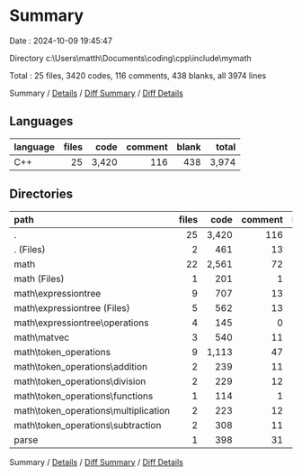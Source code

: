 # Summary

Date : 2024-10-09 19:45:47

Directory c:\\Users\\matth\\Documents\\coding\\cpp\\include\\mymath

Total : 25 files,  3420 codes, 116 comments, 438 blanks, all 3974 lines

Summary / [Details](details.md) / [Diff Summary](diff.md) / [Diff Details](diff-details.md)

## Languages
| language | files | code | comment | blank | total |
| :--- | ---: | ---: | ---: | ---: | ---: |
| C++ | 25 | 3,420 | 116 | 438 | 3,974 |

## Directories
| path | files | code | comment | blank | total |
| :--- | ---: | ---: | ---: | ---: | ---: |
| . | 25 | 3,420 | 116 | 438 | 3,974 |
| . (Files) | 2 | 461 | 13 | 130 | 604 |
| math | 22 | 2,561 | 72 | 269 | 2,902 |
| math (Files) | 1 | 201 | 1 | 28 | 230 |
| math\\expressiontree | 9 | 707 | 13 | 70 | 790 |
| math\\expressiontree (Files) | 5 | 562 | 13 | 45 | 620 |
| math\\expressiontree\\operations | 4 | 145 | 0 | 25 | 170 |
| math\\matvec | 3 | 540 | 11 | 57 | 608 |
| math\\token_operations | 9 | 1,113 | 47 | 114 | 1,274 |
| math\\token_operations\\addition | 2 | 239 | 11 | 18 | 268 |
| math\\token_operations\\division | 2 | 229 | 12 | 16 | 257 |
| math\\token_operations\\functions | 1 | 114 | 1 | 8 | 123 |
| math\\token_operations\\multiplication | 2 | 223 | 12 | 15 | 250 |
| math\\token_operations\\subtraction | 2 | 308 | 11 | 57 | 376 |
| parse | 1 | 398 | 31 | 39 | 468 |

Summary / [Details](details.md) / [Diff Summary](diff.md) / [Diff Details](diff-details.md)